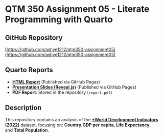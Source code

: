# QTM 350 Assignment 05 - Literate Programming with Quarto

## GitHub Repository
[https://github.com/ashye1212/qtm350-assignment05](https://github.com/ashye1212/qtm350-assignment05)

## Quarto Reports
- **[HTML Report](https://ashye1212.github.io/qtm350-assignment05/report.html)** (Published via GitHub Pages)
- **[Presentation Slides (Reveal.js)](https://ashye1212.github.io/qtm350-assignment05/slides.html)** (Published via GitHub Pages)
- **PDF Report**: Stored in the repository (`report.pdf`)

## Description
This repository contains an analysis of the **[*World Development Indicators (2022)](https://databank.worldbank.org/source/world-development-indicators)** dataset, focusing on: **Country**,**GDP per capita**, **Life Expectancy**, and **Total Population**.